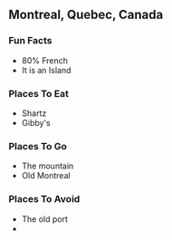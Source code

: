 ## Montreal, Quebec, Canada

### Fun Facts
- 80% French
- It is an Island

### Places To Eat
- Shartz
- Gibby's

### Places To Go
- The mountain
- Old Montreal

### Places To Avoid
- The old port
- 
